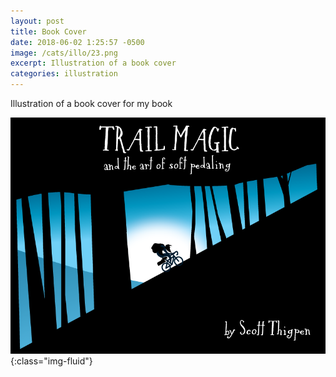 ```yaml
---
layout: post
title: Book Cover
date: 2018-06-02 1:25:57 -0500
image: /cats/illo/23.png
excerpt: Illustration of a book cover
categories: illustration
---
```


Illustration of a book cover for my book

![image-title-here](/assets/img/cats/illo/23.png){:class="img-fluid"}
